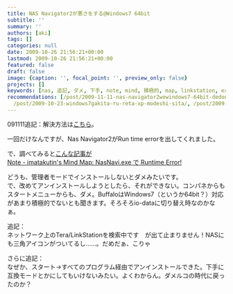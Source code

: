 ```yaml
---
title: NAS Navigator2が悪さをする@Windows7 64bit
subtitle: ''
summary: ''
authors: [aki]
tags: []
categories: null
date: 2009-10-26 21:56:21+00:00
lastmod: 2009-10-26 21:56:21+00:00
featured: false
draft: false
image: {caption: '', focal_point: '', preview_only: false}
projects: []
keywords: [nas, 追記, ダメ, 下手, note, mind, 積極的, map, linkstation, exe]
recommendations: [/post/2009-11-11-nas-navigator2wowindows7-64bit-dedong-kasufang-fa/,
  /post/2009-10-23-windows7gakita-ru-reta-xp-modeshi-sita/, /post/2009-10-25-macdui-ying-siteinainasnopurintosabaji-neng-woshi-uniha/]
---
```

091111追記：解決方法は[こちら](http://wp.me/pvR30-d2)。

一回だけなんですが、Nas Navigator2がRun time errorを出してくれました。

で、調べてみると[こんな記事が  
Note - imatakutin's Mind Map: NasNavi.exe で Runtime Error!](http://imatakutin.blogspot.com/2008/05/nasnaviexe-runtime-error.html)

どうも、管理者モードでインストールしないとダメみたいです。  
で、改めてアンインストールしようとしたら、それができない。コンパネからもスタートメニューからも、ダメ。BuffaloはWindows7（というか64bit？）対応があまり積極的でないとも聞きます。そろそろio-dataに切り替え時なのかなぁ。

追記：  
ネットワーク上のTera/LinkStationを検索中です　が出て止まりません！NASにも三角アイコンがついてるし……。だめだぁ、こりゃ

さらに追記：  
なぜか、スタート→すべてのプログラム経由でアンインストールできた。下手に互換モードとかにしてもいけないみたい。よくわからん。ダメルコの時代に戻ったのか？


